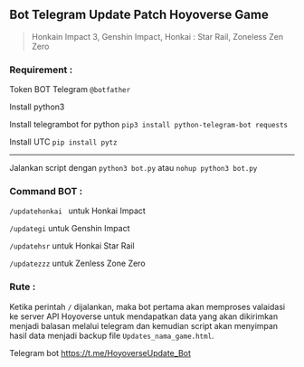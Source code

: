 ## Bot Telegram Update Patch Hoyoverse Game
> Honkain Impact 3, Genshin Impact, Honkai : Star Rail, Zoneless Zen Zero

### Requirement :
Token BOT Telegram `@botfather`

Install python3

Install telegrambot for python `pip3 install python-telegram-bot requests`

Install UTC  `pip install pytz`

<hr>

Jalankan script dengan `python3 bot.py` atau `nohup python3 bot.py`


### Command BOT :
`/updatehonkai ` untuk Honkai Impact

`/updategi` untuk Genshin Impact

`/updatehsr` untuk Honkai Star Rail

`/updatezzz` untuk Zenless Zone Zero


### Rute :
Ketika perintah `/` dijalankan, maka bot pertama akan memproses valaidasi ke server API Hoyoverse untuk mendapatkan data yang akan dikirimkan menjadi balasan melalui telegram dan kemudian script akan menyimpan hasil data menjadi backup file `Updates_nama_game.html`.

Telegram bot https://t.me/HoyoverseUpdate_Bot
